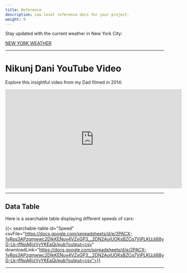```yaml
---
title: Reference
description: Low level reference docs for your project.
weight: 9
---
```


Stay updated with the current weather in New York City:

<a class="weatherwidget-io" href="https://forecast7.com/en/40d71n74d01/new-york/" data-label_1="NEW YORK" data-label_2="WEATHER" data-theme="original" >NEW YORK WEATHER</a>
<script>
!function(d,s,id){var js,fjs=d.getElementsByTagName(s)[0];if(!d.getElementById(id)){js=d.createElement(s);js.id=id;js.src='https://weatherwidget.io/js/widget.min.js';fjs.parentNode.insertBefore(js,fjs);}}(document,'script','weatherwidget-io-js');
</script>

---

# Nikunj Dani YouTube Video

Explore this insightful video from my Dad filmed in 2014:

<iframe width="560" height="315" src="https://www.youtube.com/embed/2gKGoYYufd0" frameborder="0" allowfullscreen></iframe>

---

## Data Table

Here is a searchable table displaying different speeds of cars:

{{< searchable-table id="Speed" csvFile="https://docs.google.com/spreadsheets/d/e/2PACX-1vRps3APzgmwwc2DIkKENuy4VZxGP3__2DN2AoiUOKsBZCq7ViPLKUJi68yG-Lk-tfNoA6jzVyYKEaQj/pub?output=csv" downloadLink="https://docs.google.com/spreadsheets/d/e/2PACX-1vRps3APzgmwwc2DIkKENuy4VZxGP3__2DN2AoiUOKsBZCq7ViPLKUJi68yG-Lk-tfNoA6jzVyYKEaQj/pub?output=csv">}} 

---

<!-- Particles Background -->
<!-- This section adds a dynamic particles background to your page. -->
<div id="particles-js" style="position: absolute; width: 100%; height: 100%;"></div>
<script src="https://cdn.jsdelivr.net/particles.js/2.0.0/particles.min.js"></script>
<script>
  document.addEventListener('DOMContentLoaded', function() {
    particlesJS('particles-js', {
      particles: {
        number: { value: 80, density: { enable: true, value_area: 800 } },
        color: { value: "#ffffff" },
        shape: { type: "circle" },
        opacity: { value: 0.5 },
        size: { value: 3 },
        line_linked: { enable: true, distance: 150, color: "#ffffff", opacity: 0.4, width: 1 },
        move: { enable: true, speed: 2 }
      },
      interactivity: {
        detect_on: "canvas",
        events: { onhover: { enable: true, mode: "repulse" }, onclick: { enable: true, mode: "push" } },
        modes: { repulse: { distance: 100 }, push: { particles_nb: 4 } }
      }
    });
  });
</script>





